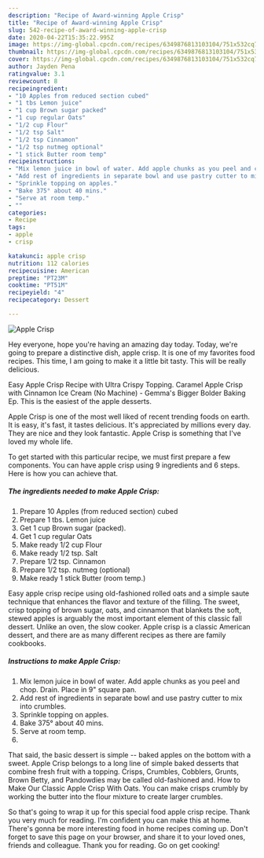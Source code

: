 ```yaml
---
description: "Recipe of Award-winning Apple Crisp"
title: "Recipe of Award-winning Apple Crisp"
slug: 542-recipe-of-award-winning-apple-crisp
date: 2020-04-22T15:35:22.995Z
image: https://img-global.cpcdn.com/recipes/6349876813103104/751x532cq70/apple-crisp-recipe-main-photo.jpg
thumbnail: https://img-global.cpcdn.com/recipes/6349876813103104/751x532cq70/apple-crisp-recipe-main-photo.jpg
cover: https://img-global.cpcdn.com/recipes/6349876813103104/751x532cq70/apple-crisp-recipe-main-photo.jpg
author: Jayden Pena
ratingvalue: 3.1
reviewcount: 8
recipeingredient:
- "10 Apples from reduced section cubed"
- "1 tbs Lemon juice"
- "1 cup Brown sugar packed"
- "1 cup regular Oats"
- "1/2 cup Flour"
- "1/2 tsp Salt"
- "1/2 tsp Cinnamon"
- "1/2 tsp nutmeg optional"
- "1 stick Butter room temp"
recipeinstructions:
- "Mix lemon juice in bowl of water. Add apple chunks as you peel and chop. Drain. Place in 9&#34; square pan."
- "Add rest of ingredients in separate bowl and use pastry cutter to mix into crumbles."
- "Sprinkle topping on apples."
- "Bake 375° about 40 mins."
- "Serve at room temp."
- ""
categories:
- Recipe
tags:
- apple
- crisp

katakunci: apple crisp 
nutrition: 112 calories
recipecuisine: American
preptime: "PT23M"
cooktime: "PT51M"
recipeyield: "4"
recipecategory: Dessert

---
```



![Apple Crisp](https://img-global.cpcdn.com/recipes/6349876813103104/751x532cq70/apple-crisp-recipe-main-photo.jpg)

Hey everyone, hope you're having an amazing day today. Today, we're going to prepare a distinctive dish, apple crisp. It is one of my favorites food recipes. This time, I am going to make it a little bit tasty. This will be really delicious.

Easy Apple Crisp Recipe with Ultra Crispy Topping. Caramel Apple Crisp with Cinnamon Ice Cream (No Machine) - Gemma&#39;s Bigger Bolder Baking Ep. This is the easiest of the apple desserts.

Apple Crisp is one of the most well liked of recent trending foods on earth. It is easy, it's fast, it tastes delicious. It's appreciated by millions every day. They are nice and they look fantastic. Apple Crisp is something that I've loved my whole life.


To get started with this particular recipe, we must first prepare a few components. You can have apple crisp using 9 ingredients and 6 steps. Here is how you can achieve that.

##### The ingredients needed to make Apple Crisp:

1. Prepare 10 Apples (from reduced section) cubed
1. Prepare 1 tbs. Lemon juice
1. Get 1 cup Brown sugar (packed).
1. Get 1 cup regular Oats
1. Make ready 1/2 cup Flour
1. Make ready 1/2 tsp. Salt
1. Prepare 1/2 tsp. Cinnamon
1. Prepare 1/2 tsp. nutmeg (optional)
1. Make ready 1 stick Butter (room temp.)


Easy apple crisp recipe using old-fashioned rolled oats and a simple saute technique that enhances the flavor and texture of the filling. The sweet, crisp topping of brown sugar, oats, and cinnamon that blankets the soft, stewed apples is arguably the most important element of this classic fall dessert. Unlike an oven, the slow cooker. Apple crisp is a classic American dessert, and there are as many different recipes as there are family cookbooks. 

##### Instructions to make Apple Crisp:

1. Mix lemon juice in bowl of water. Add apple chunks as you peel and chop. Drain. Place in 9&#34; square pan.
1. Add rest of ingredients in separate bowl and use pastry cutter to mix into crumbles.
1. Sprinkle topping on apples.
1. Bake 375° about 40 mins.
1. Serve at room temp.
1. 


That said, the basic dessert is simple -- baked apples on the bottom with a sweet. Apple Crisp belongs to a long line of simple baked desserts that combine fresh fruit with a topping. Crisps, Crumbles, Cobblers, Grunts, Brown Betty, and Pandowdies may be called old-fashioned and. How to Make Our Classic Apple Crisp With Oats. You can make crisps crumbly by working the butter into the flour mixture to create larger crumbles. 

So that's going to wrap it up for this special food apple crisp recipe. Thank you very much for reading. I'm confident you can make this at home. There's gonna be more interesting food in home recipes coming up. Don't forget to save this page on your browser, and share it to your loved ones, friends and colleague. Thank you for reading. Go on get cooking!
